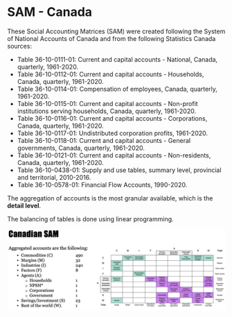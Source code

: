 # SAM - Canada #
These Social Accounting Matrices (SAM) were created following the System of National Accounts of Canada and from the following Statistics Canada sources:
* Table 36-10-0111-01: Current and capital accounts - National, Canada, quarterly, 1961-2020.
* Table 36-10-0112-01: Current and capital accounts - Households, Canada, quarterly, 1961-2020.
* Table 36-10-0114-01: Compensation of employees, Canada, quarterly, 1961-2020.
* Table 36-10-0115-01: Current and capital accounts - Non-profit institutions serving households, Canada, quarterly, 1961-2020.
* Table 36-10-0116-01: Current and capital accounts - Corporations, Canada, quarterly, 1961-2020.
* Table 36-10-0117-01: Undistributed corporation profits, 1961-2020.
* Table 36-10-0118-01: Current and capital accounts - General governments, Canada, quarterly, 1961-2020.
* Table 36-10-0121-01: Current and capital accounts - Non-residents, Canada, quarterly, 1961-2020.
* Table 36-10-0438-01: Supply and use tables, summary level, provincial and territorial, 2010-2016.
* Table 36-10-0578-01: Financial Flow Accounts, 1990-2020.

The aggregation of accounts is the most granular available, which is the **detail level**.

The balancing of tables is done using linear programming.

![image](https://github.com/jorge-antares/SAMCanada/blob/main/img/diagram.png?raw=true)
